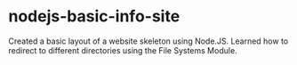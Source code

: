 # nodejs-basic-info-site
Created a basic layout of a website skeleton using Node.JS. Learned how to redirect to different directories using the File Systems Module.

